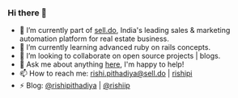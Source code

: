 ### Hi there 👋

- 🔭 I’m currently part of [sell.do](sell.do), India's leading sales & marketing automation platform for real estate business.
- 🌱 I’m currently learning advanced ruby on rails concepts.
- 👯 I’m looking to collaborate on open source projects | blogs.
- 💬 Ask me about anything [here](https://github.com/rishiip/ama), I'm happy to help!
- 📫 How to reach me: rishi.pithadiya@sell.do | [rishipi](https://twitter.com/rishipi)
- ⚡ Blog: [@rishipithadiya](https://medium.com/@rishipithadiya/) | [@rishiip](https://dev.to/rishiip/)
